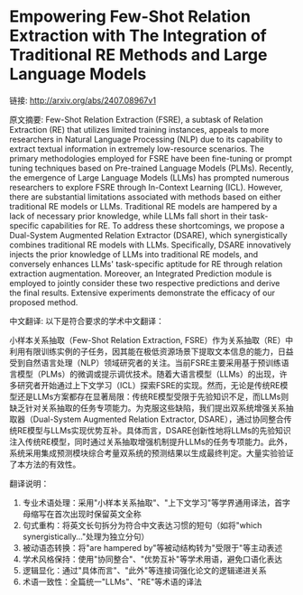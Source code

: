 # Empowering Few-Shot Relation Extraction with The Integration of Traditional RE Methods and Large Language Models

链接: http://arxiv.org/abs/2407.08967v1

原文摘要:
Few-Shot Relation Extraction (FSRE), a subtask of Relation Extraction (RE)
that utilizes limited training instances, appeals to more researchers in
Natural Language Processing (NLP) due to its capability to extract textual
information in extremely low-resource scenarios. The primary methodologies
employed for FSRE have been fine-tuning or prompt tuning techniques based on
Pre-trained Language Models (PLMs). Recently, the emergence of Large Language
Models (LLMs) has prompted numerous researchers to explore FSRE through
In-Context Learning (ICL). However, there are substantial limitations
associated with methods based on either traditional RE models or LLMs.
Traditional RE models are hampered by a lack of necessary prior knowledge,
while LLMs fall short in their task-specific capabilities for RE. To address
these shortcomings, we propose a Dual-System Augmented Relation Extractor
(DSARE), which synergistically combines traditional RE models with LLMs.
Specifically, DSARE innovatively injects the prior knowledge of LLMs into
traditional RE models, and conversely enhances LLMs' task-specific aptitude for
RE through relation extraction augmentation. Moreover, an Integrated Prediction
module is employed to jointly consider these two respective predictions and
derive the final results. Extensive experiments demonstrate the efficacy of our
proposed method.

中文翻译:
以下是符合要求的学术中文翻译：

小样本关系抽取（Few-Shot Relation Extraction, FSRE）作为关系抽取（RE）中利用有限训练实例的子任务，因其能在极低资源场景下提取文本信息的能力，日益受到自然语言处理（NLP）领域研究者的关注。当前FSRE主要采用基于预训练语言模型（PLMs）的微调或提示调优技术。随着大语言模型（LLMs）的出现，许多研究者开始通过上下文学习（ICL）探索FSRE的实现。然而，无论是传统RE模型还是LLMs方案都存在显著局限：传统RE模型受限于先验知识不足，而LLMs则缺乏针对关系抽取的任务专项能力。为克服这些缺陷，我们提出双系统增强关系抽取器（Dual-System Augmented Relation Extractor, DSARE），通过协同整合传统RE模型与LLMs实现优势互补。具体而言，DSARE创新性地将LLMs的先验知识注入传统RE模型，同时通过关系抽取增强机制提升LLMs的任务专项能力。此外，系统采用集成预测模块综合考量双系统的预测结果以生成最终判定。大量实验验证了本方法的有效性。

翻译说明：
1. 专业术语处理：采用"小样本关系抽取"、"上下文学习"等学界通用译法，首字母缩写在首次出现时保留英文全称
2. 句式重构：将英文长句拆分为符合中文表达习惯的短句（如将"which synergistically..."处理为独立分句）
3. 被动语态转换：将"are hampered by"等被动结构转为"受限于"等主动表述
4. 学术风格保持：使用"协同整合"、"优势互补"等学术用语，避免口语化表达
5. 逻辑显化：通过"具体而言"、"此外"等连接词强化论文的逻辑递进关系
6. 术语一致性：全篇统一"LLMs"、"RE"等术语的译法
